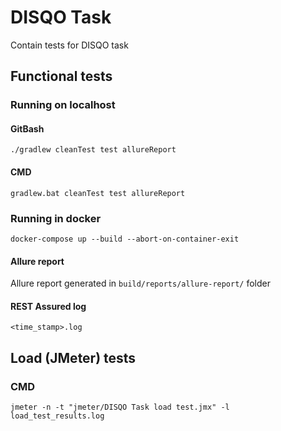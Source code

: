 # DISQO Task

Contain tests for DISQO task

## Functional tests
### Running on localhost
#### GitBash

`./gradlew cleanTest test allureReport`

#### CMD

`gradlew.bat cleanTest test allureReport`

### Running in docker

`docker-compose up --build --abort-on-container-exit`

#### Allure report
Allure report generated in `build/reports/allure-report/` folder

#### REST Assured log
`<time_stamp>.log`

## Load (JMeter) tests
### CMD
`jmeter -n -t "jmeter/DISQO Task load test.jmx" -l load_test_results.log`